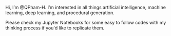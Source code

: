 Hi, I’m @QPham-H.
I’m interested in all things artificial intelligence, machine learning, deep learning, and procedural generation.

Please check my Jupyter Notebooks for some easy to follow codes with my thinking process if you'd like to replicate them.

<!---
QPham-H/QPham-H is a ✨ special ✨ repository because its `README.md` (this file) appears on your GitHub profile.
You can click the Preview link to take a look at your changes.
--->
